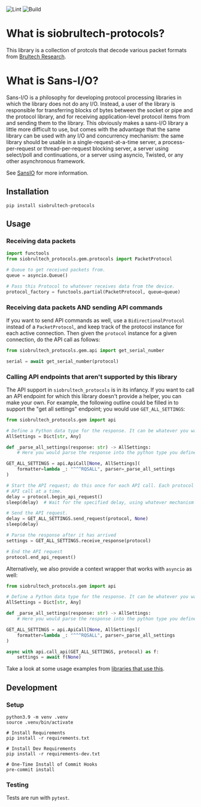 ![Lint](https://github.com/sdwilsh/siobrultech-protocols/workflows/Lint/badge.svg)
![Build](https://github.com/sdwilsh/siobrultech-protocols/workflows/Build/badge.svg)

# What is siobrultech-protocols?

This library is a collection of protcols that decode various packet formats from
[Brultech Research](https://www.brultech.com/).

# What is Sans-I/O?

Sans-I/O is a philosophy for developing protocol processing libraries in which
the library does not do any I/O. Instead, a user of the library is responsible
for transferring blocks of bytes between the socket or pipe and the protocol
library, and for receiving application-level protocol items from and sending
them to the library. This obviously makes a sans-I/O library a little more
difficult to use, but comes with the advantage that the same library can be
used with any I/O and concurrency mechanism: the same library should be usable
in a single-request-at-a-time server, a process-per-request or
thread-per-request blocking server, a server using select/poll and
continuations, or a server using asyncio, Twisted, or any other asynchronous
framework.

See [SansIO](https://sans-io.readthedocs.io/) for more information.

## Installation

```
pip install siobrultech-protocols
```

## Usage

### Receiving data packets

```python
import functools
from siobrultech_protocols.gem.protocols import PacketProtocol

# Queue to get received packets from.
queue = asyncio.Queue()

# Pass this Protocol to whatever receives data from the device.
protocol_factory = functools.partial(PacketProtocol, queue=queue)
```

### Receiving data packets AND sending API commands

If you want to send API commands as well, use a `BidirectionalProtocol` instead of a `PacketProtocol`, and keep track of the protocol instance for each active connection. Then given the `protocol` instance for a given connection, do the API call as follows:

```python
from siobrultech_protocols.gem.api import get_serial_number

serial = await get_serial_number(protocol)
```

### Calling API endpoints that aren't supported by this library

The API support in `siobrultech_protocols` is in its infancy. If you want to call an API endpoint for which this library doesn't provide a helper, you can make your own. For example, the following outline could be filled in to support the "get all settings" endpoint; you would use `GET_ALL_SETTINGS`:

```python
from siobrultech_protocols.gem import api

# Define a Python data type for the response. It can be whatever you want; a simple Dict, a custom dataclass, etc.
AllSettings = Dict[str, Any]

def _parse_all_settings(response: str) -> AllSettings:
    # Here you would parse the response into the python type you defined above

GET_ALL_SETTINGS = api.ApiCall[None, AllSettings](
    formatter=lambda _: "^^^RQSALL", parser=_parse_all_settings
)

# Start the API request; do this once for each API call. Each protocol instance can only support one
# API call at a time.
delay = protocol.begin_api_request()
sleep(delay)  # Wait for the specified delay, using whatever mechanism is appropriate for your environment

# Send the API request.
delay = GET_ALL_SETTINGS.send_request(protocol, None)
sleep(delay)

# Parse the response after it has arrived
settings = GET_ALL_SETTINGS.receive_response(protocol)

# End the API request
protocol.end_api_request()
```

Alternatively, we also provide a context wrapper that works with `asyncio` as well:

```python
from siobrultech_protocols.gem import api

# Define a Python data type for the response. It can be whatever you want; a simple Dict, a custom dataclass, etc.
AllSettings = Dict[str, Any]

def _parse_all_settings(response: str) -> AllSettings:
    # Here you would parse the response into the python type you defined above

GET_ALL_SETTINGS = api.ApiCall[None, AllSettings](
    formatter=lambda _: "^^^RQSALL", parser=_parse_all_settings
)

async with api.call_api(GET_ALL_SETTINGS, protocol) as f:
    settings = await f(None)
```

Take a look at some usage examples from [libraries that use this](https://github.com/sdwilsh/siobrultech-protocols/network/dependents).

## Development

### Setup

```
python3.9 -m venv .venv
source .venv/bin/activate

# Install Requirements
pip install -r requirements.txt

# Install Dev Requirements
pip install -r requirements-dev.txt

# One-Time Install of Commit Hooks
pre-commit install
```

### Testing

Tests are run with `pytest`.
